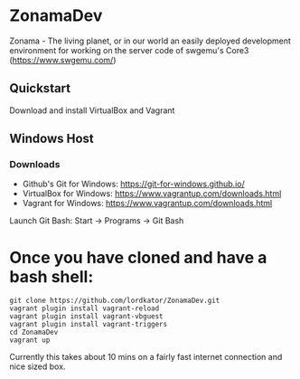 # ZonamaDev

Zonama - The living planet, or in our world an easily deployed development environment for working on the server code of swgemu's Core3 (https://www.swgemu.com/)

## Quickstart

Download and install VirtualBox and Vagrant

## Windows Host

### Downloads
* Github's Git for Windows: https://git-for-windows.github.io/
* VirtualBox for Windows: https://www.vagrantup.com/downloads.html
* Vagrant for Windows: https://www.vagrantup.com/downloads.html
 
Launch Git Bash: Start -> Programs -> Git Bash

# Once you have cloned and have a bash shell:

```
git clone https://github.com/lordkator/ZonamaDev.git
vagrant plugin install vagrant-reload
vagrant plugin install vagrant-vbguest
vagrant plugin install vagrant-triggers
cd ZonamaDev
vagrant up
```

Currently this takes about 10 mins on a fairly fast internet connection and nice sized box.

